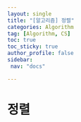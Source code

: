 ```yaml
---
layout: single
title: "[알고리즘] 정렬"
categories: Algorithm
tag: [Algorithm, CS]
toc: true
toc_sticky: true
author_profile: false
sidebar:
 nav: "docs"

---
```


# 정렬


